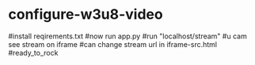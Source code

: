 # configure-w3u8-video
#install reqirements.txt
#now run app.py
#run "localhost/stream"
#u cam see stream on iframe
#can change stream url in iframe-src.html
#ready_to_rock
